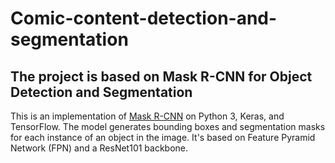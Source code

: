 # Comic-content-detection-and-segmentation

## The project is based on Mask R-CNN for Object Detection and Segmentation

This is an implementation of [Mask R-CNN](https://arxiv.org/abs/1703.06870) on Python 3, Keras, and TensorFlow. 
The model generates bounding boxes and segmentation masks for each instance of an object in the image. It's based on Feature Pyramid Network (FPN) and a ResNet101 backbone.
